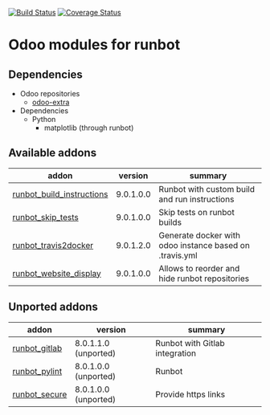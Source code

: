 [![Build Status](https://travis-ci.org/OCA/runbot-addons.svg?branch=9.0)](https://travis-ci.org/OCA/runbot-addons)
[![Coverage Status](https://coveralls.io/repos/OCA/runbot-addons/badge.svg?branch=9.0&service=github)](https://coveralls.io/github/OCA/runbot-addons?branch=9.0)

Odoo modules for runbot
========================

Dependencies
------------
* Odoo repositories
     * [odoo-extra](https://github.com/odoo/odoo-extra)
* Dependencies
     * Python
         * matplotlib (through runbot)

[//]: # (addons)

Available addons
----------------
addon | version | summary
--- | --- | ---
[runbot_build_instructions](runbot_build_instructions/) | 9.0.1.0.0 | Runbot with custom build and run instructions
[runbot_skip_tests](runbot_skip_tests/) | 9.0.1.0.0 | Skip tests on runbot builds
[runbot_travis2docker](runbot_travis2docker/) | 9.0.1.2.0 | Generate docker with odoo instance based on .travis.yml
[runbot_website_display](runbot_website_display/) | 9.0.1.0.0 | Allows to reorder and hide runbot repositories

Unported addons
---------------
addon | version | summary
--- | --- | ---
[runbot_gitlab](runbot_gitlab/) | 8.0.1.1.0 (unported) | Runbot with Gitlab integration
[runbot_pylint](runbot_pylint/) | 8.0.1.0.0 (unported) | Runbot
[runbot_secure](runbot_secure/) | 8.0.1.0.0 (unported) | Provide https links

[//]: # (end addons)
